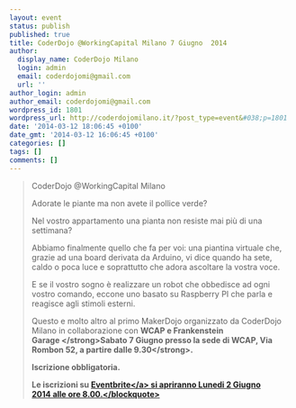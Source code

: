 ```yaml
---
layout: event
status: publish
published: true
title: CoderDojo @WorkingCapital Milano 7 Giugno  2014
author:
  display_name: CoderDojo Milano
  login: admin
  email: coderdojomi@gmail.com
  url: ''
author_login: admin
author_email: coderdojomi@gmail.com
wordpress_id: 1801
wordpress_url: http://coderdojomilano.it/?post_type=event&#038;p=1801
date: '2014-03-12 18:06:45 +0100'
date_gmt: '2014-03-12 16:06:45 +0100'
categories: []
tags: []
comments: []
---
```

<blockquote>CoderDojo @WorkingCapital Milano</p>
<p>Adorate le piante ma non avete il pollice verde?</p>
<p>Nel vostro appartamento una pianta non resiste mai pi&ugrave; di una settimana?</p>
<p>Abbiamo finalmente quello che fa per voi: una piantina virtuale che, grazie ad una board derivata da Arduino, vi dice quando ha sete, caldo o poca luce e soprattutto che adora ascoltare la vostra voce.</p>
<p>E se il vostro sogno &egrave; realizzare un robot che obbedisce ad ogni vostro comando, eccone uno basato su Raspberry PI che parla e reagisce agli stimoli esterni.</p>
<p>Questo e molto altro al primo MakerDojo organizzato da CoderDojo Milano in collaborazione con <strong>WCAP e Frankenstein Garage&nbsp;<&#47;strong>Sabato 7 Giugno presso la sede di WCAP, <strong>Via Rombon 52, a partire dalle 9.30<&#47;strong>.</p>
<p>Iscrizione obbligatoria.</p>
<p>Le iscrizioni su <a href="https:&#47;&#47;www.eventbrite.it&#47;e&#47;biglietti-coderdojo-milano-workingcapital-7-giugno-2014-11575868735" target="_blank">Eventbrite<&#47;a>&nbsp;si apriranno Lunedi 2 Giugno 2014&nbsp;alle ore 8.00.<&#47;blockquote></p>
